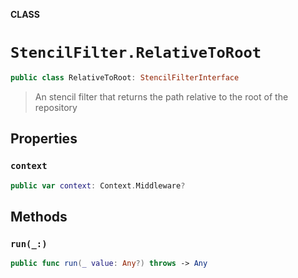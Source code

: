 **CLASS**

# `StencilFilter.RelativeToRoot`

```swift
public class RelativeToRoot: StencilFilterInterface
```

> An stencil filter that returns the path relative to the root of the repository

## Properties
### `context`

```swift
public var context: Context.Middleware?
```

## Methods
### `run(_:)`

```swift
public func run(_ value: Any?) throws -> Any
```
